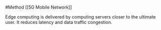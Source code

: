 #Method 
[[5G Mobile Network]]

Edge computing is delivered by computing servers closer to the ultimate user. It reduces latency and data traffic congestion.